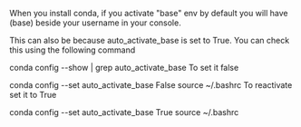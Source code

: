 When you install conda, if you activate "base" env by default you will have (base) beside your username in your console.

This can also be because auto_activate_base is set to True. You can check this using the following command

conda config --show | grep auto_activate_base
To set it false

conda config --set auto_activate_base False
source ~/.bashrc
To reactivate set it to True

conda config --set auto_activate_base True
source ~/.bashrc
